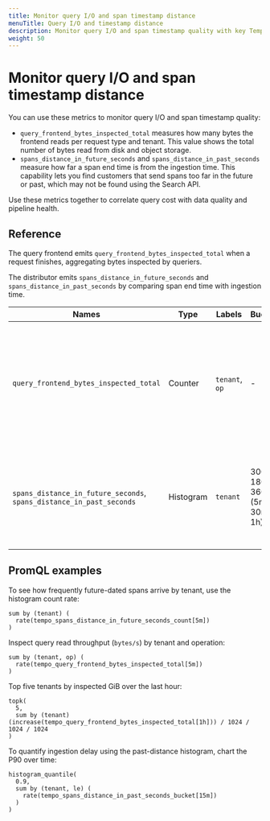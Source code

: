 ```yaml
---
title: Monitor query I/O and span timestamp distance
menuTitle: Query I/O and timestamp distance
description: Monitor query I/O and span timestamp quality with key Tempo metrics.
weight: 50
---
```


<!-- markdownlint-disable MD025 -->

# Monitor query I/O and span timestamp distance

You can use these metrics to monitor query I/O and span timestamp quality:

- `query_frontend_bytes_inspected_total` measures how many bytes the frontend reads per request type and tenant. This value shows the total number of bytes read from disk and object storage.
- `spans_distance_in_future_seconds` and `spans_distance_in_past_seconds` measure how far a span end time is from the ingestion time. This capability lets you find customers that send spans too far in the future or past, which may not be found using the Search API.

Use these metrics together to correlate query cost with data quality and pipeline health.

## Reference

The query frontend emits `query_frontend_bytes_inspected_total` when a request finishes, aggregating bytes inspected by queriers.

The distributor emits `spans_distance_in_future_seconds` and `spans_distance_in_past_seconds` by comparing span end time with ingestion time.

| Names | Type | Labels | Buckets | Emitted | Notes |
|---|---|---|---|---|---|
| `query_frontend_bytes_inspected_total `| Counter | `tenant`, `op` | - | On request completion at the query frontend; aggregates bytes from queriers; excludes cached querier responses. |  |
| `spans_distance_in_future_seconds`, `spans_distance_in_past_seconds` | Histogram | `tenant` | 300s, 1800s, 3600s (5m, 30m, 1h) | In the distributor on ingest; observes seconds between span end time and ingestion time. | Spans in the future are accepted but invalid and might not be searchable. |

## PromQL examples

To see how frequently future-dated spans arrive by tenant, use the histogram count rate:

```promql
sum by (tenant) (
  rate(tempo_spans_distance_in_future_seconds_count[5m])
)
```

Inspect query read throughput (`bytes/s`) by tenant and operation:

```promql
sum by (tenant, op) (
  rate(tempo_query_frontend_bytes_inspected_total[5m])
)
```

Top five tenants by inspected GiB over the last hour:

```promql
topk(
  5,
  sum by (tenant) (increase(tempo_query_frontend_bytes_inspected_total[1h])) / 1024 / 1024 / 1024
)
```

To quantify ingestion delay using the past-distance histogram, chart the P90 over time:

```promql
histogram_quantile(
  0.9,
  sum by (tenant, le) (
    rate(tempo_spans_distance_in_past_seconds_bucket[15m])
  )
)
```
